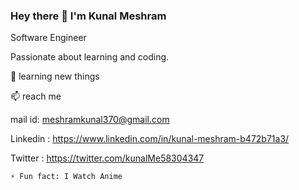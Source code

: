 ### Hey there 👋 I'm Kunal Meshram

Software Engineer

Passionate about learning and coding.

🌱 learning new things

📫 reach me 

mail id: meshramkunal370@gmail.com

Linkedin : https://www.linkedin.com/in/kunal-meshram-b472b71a3/ 

Twitter  : https://twitter.com/kunalMe58304347
 
	⚡ Fun fact: I Watch Anime 
<!--
**kunal370/kunal370** is a ✨ _special_ ✨ repository because its `README.md` (this file) appears on your GitHub profile.

Here are some ideas to get you started:

- 🔭 I’m interested in Android Application development
- 🌱 I’m currently pursuing Engineering | B.Tech.
- 📫 How to reach me: meshramkunal370@gmail.com 
- ⚡ Fun fact: I'm kinda funny 
-->
